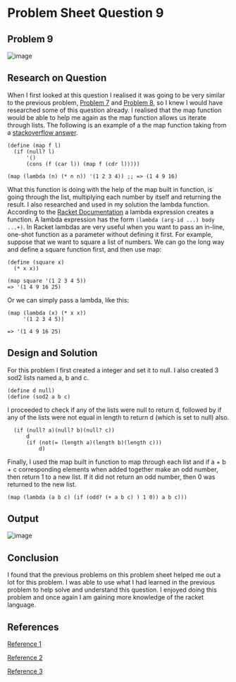 # **Problem Sheet Question 9**

## Problem 9

![image](https://user-images.githubusercontent.com/14197773/38047000-ff6d16fc-32b8-11e8-90d8-b77b6d49fa2d.png)

## Research on Question
When I first looked at this question I realised it was going to be very similar to the previous problem, [Problem 7](https://github.com/DonalMcGahon/theory-of-algorithms-assignments/tree/master/Problem7) and [Problem 8](https://github.com/DonalMcGahon/theory-of-algorithms-assignments/tree/master/Problem8), so I knew I would have researched some of this question already. I realised that the map function would be able to help me again as the map function allows us iterate through lists. The following is an example of a the map function taking from a [stackoverflow answer](https://stackoverflow.com/questions/30501411/what-is-definition-of-map-in-racket).

```
(define (map f l)
  (if (null? l)
      '()
      (cons (f (car l)) (map f (cdr l)))))

(map (lambda (n) (* n n)) '(1 2 3 4)) ;; => (1 4 9 16)
```

What this function is doing with the help of the map built in function, is going through the list, multiplying each number by itself and returning the result.
I also researched and used in my solution the lambda function. According to the [Racket Documentation](https://docs.racket-lang.org/) a lambda expression creates a function. A lambda expression has the form `(lambda (arg-id ...) body ...+)`.
In Racket lambdas are very useful when you want to pass an in-line, one-shot function as a parameter without defining it first. For example, suppose that we want to square a list of numbers. We can go the long way and define a square function first, and then use map:

```
(define (square x)
  (* x x))

(map square '(1 2 3 4 5))
=> '(1 4 9 16 25)
```

Or we can simply pass a lambda, like this:

```
(map (lambda (x) (* x x))
     '(1 2 3 4 5))

=> '(1 4 9 16 25)
```


## Design and Solution

For this problem I first created a integer and set it to null. I also created 3 sod2 lists named a, b and c.

```
(define d null)
(define (sod2 a b c)
```
I proceeded to check if any of the lists were null to return d, followed by if any of the lists were not equal in length to return d (which is set to null) also.

```
  (if (null? a)(null? b)(null? c))
      d
      (if (not(= (length a)(length b)(length c)))
          d)
```
Finally, I used the map built in function to map through each list and if a + b + c corresponding elements when added together make an odd number, then return 1 to a new list. If it did not return an odd number, then 0 was returned to the new list.

```
(map (lambda (a b c) (if (odd? (+ a b c) ) 1 0)) a b c)))
```

## Output

![image](https://user-images.githubusercontent.com/14197773/38048477-5ef1a512-32bd-11e8-914a-179ef48ed91b.png)

## Conclusion
I found that the previous problems on this problem sheet helped me out a lot for this problem. I was able to use what I had learned in the previous problem to help solve and understand this question. I enjoyed doing this problem and once again I am gaining more knowledge of the racket language.

## References

[Reference 1](https://stackoverflow.com/questions/30501411/what-is-definition-of-map-in-racket)

[Reference 2](https://docs.racket-lang.org/guide/lambda.html)

[Reference 3](https://stackoverflow.com/questions/25696063/lambda-in-racket-explained)